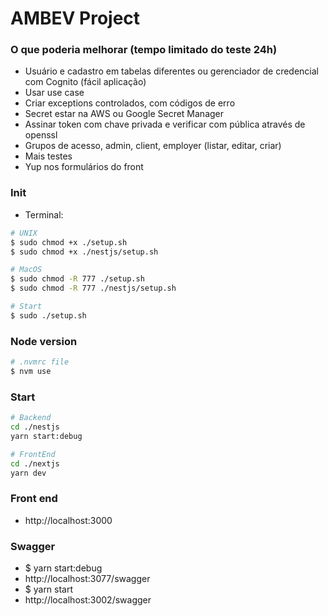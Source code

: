 # AMBEV Project

### O que poderia melhorar (tempo limitado do teste 24h)
- Usuário e cadastro em tabelas diferentes ou gerenciador de credencial com Cognito (fácil aplicação)
- Usar use case 
- Criar exceptions controlados, com códigos de erro
- Secret estar na AWS ou Google Secret Manager
- Assinar token com chave privada e verificar com pública através de openssl
- Grupos de acesso, admin, client, employer (listar, editar, criar)
- Mais testes
- Yup nos formulários do front
 
### Init

- Terminal:

```sh
# UNIX
$ sudo chmod +x ./setup.sh
$ sudo chmod +x ./nestjs/setup.sh

# MacOS
$ sudo chmod -R 777 ./setup.sh
$ sudo chmod -R 777 ./nestjs/setup.sh

# Start
$ sudo ./setup.sh
```

### Node version

```sh
# .nvmrc file
$ nvm use
```


### Start

```sh
# Backend
cd ./nestjs
yarn start:debug

# FrontEnd
cd ./nextjs
yarn dev
```

### Front end
- http://localhost:3000

### Swagger
- $ yarn start:debug
- http://localhost:3077/swagger
- $ yarn start
- http://localhost:3002/swagger


